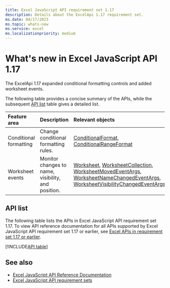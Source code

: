 ```yaml
---
title: Excel JavaScript API requirement set 1.17
description: Details about the ExcelApi 1.17 requirement set.
ms.date: 04/17/2023
ms.topic: whats-new
ms.service: excel
ms.localizationpriority: medium
---
```


# What's new in Excel JavaScript API 1.17

The ExcelApi 1.17 expanded conditional formatting controls and added worksheet events.

The following table provides a concise summary of the APIs, while the subsequent [API list](#api-list) table gives a detailed list.

| Feature area | Description | Relevant objects |
|:--- |:--- |:--- |
| Conditional formatting | Change conditional formatting rules. | [ConditionalFormat](/javascript/api/excel/excel.conditionalformat), [ConditionalRangeFormat](/javascript/api/excel/excel.conditionalrangeformat) |
| Worksheet events | Monitor changes to name, visibility, and position. | [Worksheet](/javascript/api/excel/excel.worksheet), [WorksheetCollection](/javascript/api/excel/excel.worksheetcollection), [WorksheetMovedEventArgs](/javascript/api/excel/excel.worksheetmovedeventargs), [WorksheetNameChangedEventArgs](/javascript/api/excel/excel.worksheetnamechangedeventargs), [WorksheetVisibilityChangedEventArgs](/javascript/api/excel/excel.worksheetvisibilitychangedeventargs) |

## API list

The following table lists the APIs in Excel JavaScript API requirement set 1.17. To view API reference documentation for all APIs supported by Excel JavaScript API requirement set 1.17 or earlier, see [Excel APIs in requirement set 1.17 or earlier](/javascript/api/excel?view=excel-js-1.17&preserve-view=true).

[!INCLUDE[API table](../../includes/excel-1_17.md)]

## See also

- [Excel JavaScript API Reference Documentation](/javascript/api/excel?view=excel-js-1.16&preserve-view=true)
- [Excel JavaScript API requirement sets](excel-api-requirement-sets.md)

